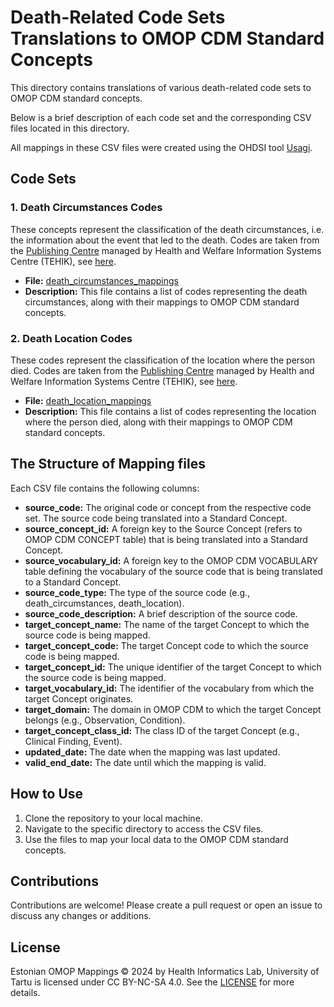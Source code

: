 # Death-Related Code Sets Translations to OMOP CDM Standard Concepts

This directory contains translations of various death-related code sets to OMOP CDM standard concepts. 

Below is a brief description of each code set and the corresponding CSV files located in this directory.

All mappings in these CSV files were created using the OHDSI tool [Usagi](https://ohdsi.github.io/Usagi/).

## Code Sets

### 1. Death Circumstances Codes
These concepts represent the classification of the death circumstances, i.e. the information about the event that led to the death.
Codes are taken from the [Publishing Centre](https://pub.e-tervis.ee/classifications) managed by Health and Welfare Information Systems Centre (TEHIK), see [here](https://pub.e-tervis.ee/classifications/Surma%20tinginud%20asjaolu/1).


- **File:** [death_circumstances_mappings](death_circumstances_mappings.csv)
- **Description:** This file contains a list of codes representing the death circumstances, along with their mappings to OMOP CDM standard concepts.

### 2. Death Location Codes
These codes represent the classification of the location where the person died. 
Codes are taken from the [Publishing Centre](https://pub.e-tervis.ee/classifications) managed by Health and Welfare Information Systems Centre (TEHIK), see [here](https://pub.e-tervis.ee/classifications/Suremispaik/1).


- **File:** [death_location_mappings](death_location_mappings.csv)
- **Description:** This file contains a list of codes representing the location where the person died, along with their mappings to OMOP CDM standard concepts.


## The Structure of Mapping files
Each CSV file contains the following columns:

- **source_code:** The original code or concept from the respective code set. The source code being translated into a Standard Concept. 
- **source_concept_id:** A foreign key to the Source Concept (refers to OMOP CDM CONCEPT table) that is being translated into a Standard Concept. 
- **source_vocabulary_id:** A foreign key to the OMOP CDM VOCABULARY table defining the vocabulary of the source code that is being translated to a Standard Concept. 
- **source_code_type:** The type of the source code (e.g., death_circumstances, death_location).
- **source_code_description:** A brief description of the source code.
- **target_concept_name:** The name of the target Concept to which the source code is being mapped. 
- **target_concept_code:** The target Concept code to which the source code is being mapped. 
- **target_concept_id:** The unique identifier of the target Concept to which the source code is being mapped. 
- **target_vocabulary_id:** The identifier of the vocabulary from which the target Concept originates.
- **target_domain:** The domain in OMOP CDM to which the target Concept belongs (e.g., Observation, Condition).
- **target_concept_class_id:** The class ID of the target Concept (e.g., Clinical Finding, Event).
- **updated_date:** The date when the mapping was last updated.
- **valid_end_date:** The date until which the mapping is valid.

## How to Use
1. Clone the repository to your local machine.
2. Navigate to the specific directory to access the CSV files.
3. Use the files to map your local data to the OMOP CDM standard concepts.

## Contributions
Contributions are welcome! Please create a pull request or open an issue to discuss any changes or additions.

## License
Estonian OMOP Mappings © 2024 by Health Informatics Lab, University of Tartu is licensed under CC BY-NC-SA 4.0. See the [LICENSE](../LICENSE.txt) for more details.
